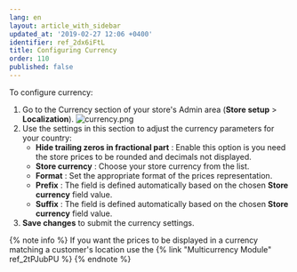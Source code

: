 ```yaml
---
lang: en
layout: article_with_sidebar
updated_at: '2019-02-27 12:06 +0400'
identifier: ref_2dx6iFtL
title: Configuring Currency
order: 110
published: false
---
```

To configure currency:

1.  Go to the Currency section of your store's Admin area (**Store setup** > **Localization**).
    ![currency.png]({{site.baseurl}}/attachments/ref_2dx6iFtL/currency.png)
2. Use the settings in this section to adjust the currency parameters for your country:
   * **Hide trailing zeros in fractional part** : Enable this option is you need the store prices to be rounded and decimals not displayed.
   * **Store currency** : Choose your store currency from the list.
   * **Format** : Set the appropriate format of the prices representation.
   * **Prefix** : The field is defined automatically based on the chosen **Store currency** field value.
   * **Suffix** : The field is defined automatically based on the chosen **Store currency** field value.
3. **Save changes** to submit the currency settings.

{% note info %}
If you want the prices to be displayed in a currency matching a customer's location use the {% link "Multicurrency Module" ref_2tPJubPU %}
{% endnote %}